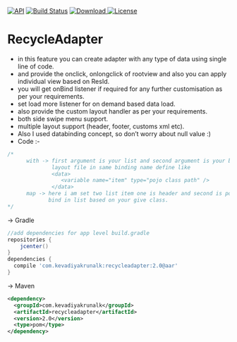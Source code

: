 [![API](https://img.shields.io/badge/API-16%2B-red.svg?style=flat)](https://android-arsenal.com/api?level=16)
[![Build Status](https://travis-ci.org/wupdigital/android-maven-publish.svg?branch=master)](https://github.com/Krunal-Kevadiya/RecycleAdapter)
[ ![Download](https://api.bintray.com/packages/kevadiyakrunalk/MyFramework/recycleviewadapter/images/download.svg) ](https://bintray.com/kevadiyakrunalk/MyFramework/recycleviewadapter/_latestVersion) 
[![License](https://img.shields.io/badge/License-Apache%202.0-orange.svg)](https://opensource.org/licenses/Apache-2.0)

# RecycleAdapter

* in this feature you can create adapter with any type of data using single line of code.
* and provide the onclick, onlongclick of rootview and also you can apply individual view based on ResId.
* you will get onBind listener if required for any further customisation as per your requirements.
* set load more listener for on demand based data load.
* also provide the custom layout handler as per your requirements.
* both side swipe menu support.
* multiple layout support (header, footer, customs xml etc).
* Also I used databinding concept, so don’t worry about null value :) 
* Code :-
```java   
/*
      with -> first argument is your list and second argument is your binding object but remind to you, your all list item
              layout file in same binding name define like  
              <data>
                 <variable name="item" type="pojo class path" /> 
              </data>
      map -> here i am set two list item one is header and second is point, so it will automatically handle the layout file
             bind in list based on your give class.   
*/      
```
-> Gradle
```groovy
//add dependencies for app level build.gradle
repositories {
    jcenter()
}
dependencies {
  compile 'com.kevadiyakrunalk:recycleadapter:2.0@aar'
}
```
-> Maven
```xml
<dependency>
  <groupId>com.kevadiyakrunalk</groupId>
  <artifactId>recycleadapter</artifactId>
  <version>2.0</version>
  <type>pom</type>
</dependency>
```
